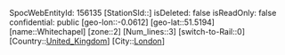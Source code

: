 ﻿---
location: [51.5194,-0.0612]
type: Station
tags:
- geo/Station
- Europe/United_Kingdom/London

---
SpocWebEntityId: 156135
[StationSId::]
isDeleted: false
isReadOnly: false
confidential: public
[geo-lon::-0.0612]
[geo-lat::51.5194]
[name::Whitechapel]
[zone::2]
[Num_lines::3]
[switch-to-Rail::0]
[Country::[United_Kingdom](geo/Continent/Europe/United_Kingdom.md)]
[City::[London](geo/Continent/Europe/United_Kingdom/London.md)]

